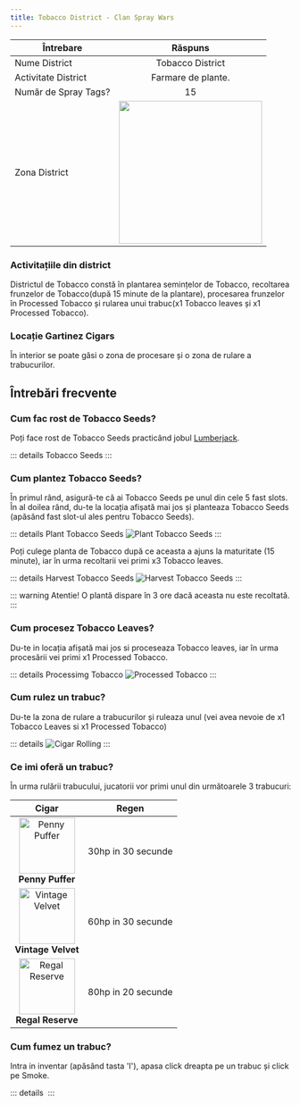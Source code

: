 ```yaml
---
title: Tobacco District - Clan Spray Wars
---
```


| Întrebare   | Răspuns |
| ----------- | :-----------: |
| Nume District | Tobacco District |
| Activitate District | Farmare de plante. |
| Număr de Spray Tags? | 15 |
| Zona District | <Image src="/assets/images/clans/spray-wars/districts/tobacco/zone.png" width="256" label="Nordul hărții" /> |

###  Activitațiile din district

Districtul de Tobacco constă în plantarea semințelor de Tobacco, recoltarea frunzelor de Tobacco(după 15 minute de la plantare), procesarea frunzelor în Processed Tobacco și rularea unui trabuc(x1 Tobacco leaves și x1 Processed Tobacco).

###  Locație Gartinez Cigars

În interior se poate găsi o zona de procesare și o zona de rulare a trabucurilor.

##  Întrebări frecvente

### Cum fac rost de Tobacco Seeds?

Poți face rost de Tobacco Seeds practicând jobul [Lumberjack](/jobs/lumberjack#obiecte-speciale-pentru-crafting-si-alte-activitati-sanse-de-gasire). 

::: details Tobacco Seeds 
  <InventoryItem itemKey="tobacco_seeds" width="64" />
:::

### Cum plantez Tobacco Seeds?

În primul rând, asigură-te că ai Tobacco Seeds pe unul din cele 5 fast slots.
În al doilea rând, du-te la locația afișată mai jos și planteaza Tobacco Seeds (apăsând fast slot-ul ales pentru Tobacco Seeds).

::: details Plant Tobacco Seeds
 <Image src="/assets/images/clans/spray-wars/districts/tobacco/plant-tobacco-seeds.gif" alt="Plant Tobacco Seeds" />
:::

Poți culege planta de Tobacco după ce aceasta a ajuns la maturitate (15 minute), iar în urma recoltarii vei primi x3 Tobacco leaves.

::: details Harvest Tobacco Seeds
 <Image src="/assets/images/clans/spray-wars/districts/tobacco/harvest-tobacco-seeds.gif" alt="Harvest Tobacco Seeds" />
:::

::: warning Atentie!
O plantă dispare în 3 ore dacă aceasta nu este recoltată.
:::

### Cum procesez Tobacco Leaves?

Du-te in locația afișată mai jos si proceseaza Tobacco leaves, iar în urma procesării vei primi x1 Processed Tobacco.

::: details Processimg Tobacco
 <Image src="/assets/images/clans/spray-wars/districts/tobacco/processed-tobacco.png" alt="Processed Tobacco" />
:::

### Cum rulez un trabuc?

Du-te la zona de rulare a trabucurilor și ruleaza unul (vei avea nevoie de x1 Tobacco Leaves si x1 Processed Tobacco)

::: details 
 <Image src="/assets/images/clans/spray-wars/districts/tobacco/cigar-rolling.png" alt="Cigar Rolling" />
:::


### Ce imi oferă un trabuc?

În urma rulării trabucului, jucatorii vor primi unul din următoarele 3 trabucuri:

| Cigar | Regen |
| :---: | :---: |
| <Image src="https://ucp.liberty.mp/assets/images/inventory/drugs/penny_puffer.png" alt="Penny Puffer" label="Penny Puffer" width="100" /><br>**Penny Puffer** |  30hp in 30 secunde |
| <Image src="https://ucp.liberty.mp/assets/images/inventory/drugs/vintage_velvet.png" alt="Vintage Velvet" label="Vintage Velvet" width="100" /><br>**Vintage Velvet** |  60hp in 30 secunde |
| <Image src="https://ucp.liberty.mp/assets/images/inventory/drugs/regal_reserve.png" alt="Regal Reserve" label="Regal Reserve" width="100" /><br>**Regal Reserve** |  80hp in 20 secunde |


### Cum fumez un trabuc?

Intra in inventar (apăsând tasta 'I'), apasa click dreapta pe un trabuc și click pe Smoke.

::: details 
 <Image src="" />
:::
